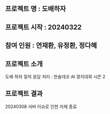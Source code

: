 ## 프로젝트 명 : 도배하자
## 프로젝트 시작 : 20240322
## 참여 인원 : 연재환, 유정환, 정다혜
## 프로젝트 소개 
도배 하자 질의 응답 처리 : 한솔데코 AI 경지대회 시즌 2

## 프로젝트 결과 
20240308 서버 이슈로 인한 자체 종료
